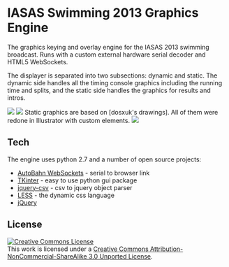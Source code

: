 IASAS Swimming 2013 Graphics Engine
=========


The graphics keying and overlay engine for the IASAS 2013 swimming broadcast. Runs with a custom external hardware serial decoder and HTML5 WebSockets.

The displayer is separated into two subsections: dynamic and static. The dynamic side handles all the timing console graphics including the running time and splits, and the static side handles the graphics for results and intros. 

<img src='https://xy-kao.com/s3_files/github/iasas_swimming_2013/gui_sample.png'/>
<img src='https://xy-kao.com/s3_files/github/iasas_swimming_2013/readme_sample.png'/>
Static graphics are based on [dosxuk's drawings]. All of them were redone in Illustrator with custom elements.
<img src='https://xy-kao.com/s3_files/github/iasas_swimming_2013/race_example.jpg'/>


Tech
-----------
The engine uses python 2.7 and a number of open source projects:

* [AutoBahn WebSockets] - serial to browser link
* [TKinter] - easy to use python gui package
* [jquery-csv] - csv to jquery object parser
* [LESS] - the dynamic css language
* [jQuery]


<!-- Installation
--------------
1. Clone the repo
2. `cd dillinger`
3. `npm i`
4. `mkdir -p public/files`
5. `mkdir -p public/files/md && mkdir -p public/files/html`
6. `sudo node app`
-->

License
-
<a rel="license" href="http://creativecommons.org/licenses/by-nc-sa/3.0/deed.en_US"><img alt="Creative Commons License" style="border-width:0;" src="http://static.xyk2maker.com/github/iasas_swimming_2013/cc_a_nc_sa.png" /></a><br />This work is licensed under a <a rel="license" href="http://creativecommons.org/licenses/by-nc-sa/3.0/deed.en_US">Creative Commons Attribution-NonCommercial-ShareAlike 3.0 Unported License</a>.

  [AutoBahn WebSockets]: http://autobahn.ws/
  [TKinter]: http://wiki.python.org/moin/TkInter
  [jquery-csv]: http://code.google.com/p/jquery-csv/
  [LESS]: https://github.com/cloudhead/less.js
  [jQuery]: http://jquery.com  
  [dosxuk's drawings]: http://www.tvforum.co.uk/thegallery/updated-obs-graphics-38432/
    
